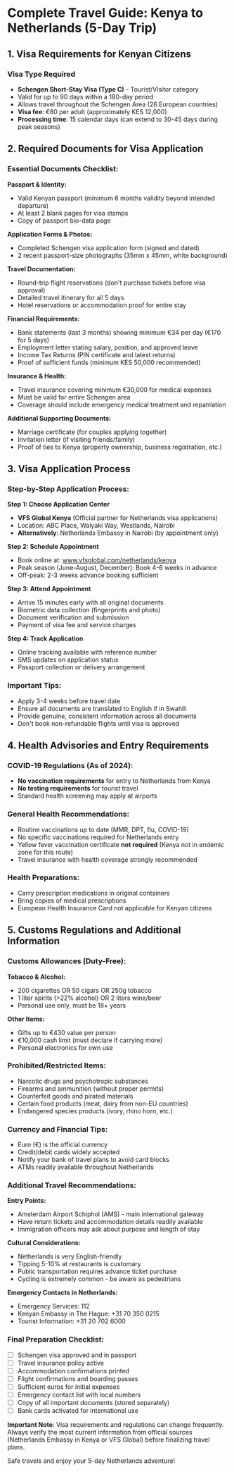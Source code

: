 # Complete Travel Guide: Kenya to Netherlands (5-Day Trip)

## 1. Visa Requirements for Kenyan Citizens

### **Visa Type Required**
- **Schengen Short-Stay Visa (Type C)** - Tourist/Visitor category
- Valid for up to 90 days within a 180-day period
- Allows travel throughout the Schengen Area (26 European countries)
- **Visa fee**: €80 per adult (approximately KES 12,000)
- **Processing time**: 15 calendar days (can extend to 30-45 days during peak seasons)

## 2. Required Documents for Visa Application

### **Essential Documents Checklist:**

**Passport & Identity:**
- Valid Kenyan passport (minimum 6 months validity beyond intended departure)
- At least 2 blank pages for visa stamps
- Copy of passport bio-data page

**Application Forms & Photos:**
- Completed Schengen visa application form (signed and dated)
- 2 recent passport-size photographs (35mm x 45mm, white background)

**Travel Documentation:**
- Round-trip flight reservations (don't purchase tickets before visa approval)
- Detailed travel itinerary for all 5 days
- Hotel reservations or accommodation proof for entire stay

**Financial Requirements:**
- Bank statements (last 3 months) showing minimum €34 per day (€170 for 5 days)
- Employment letter stating salary, position, and approved leave
- Income Tax Returns (PIN certificate and latest returns)
- Proof of sufficient funds (minimum KES 50,000 recommended)

**Insurance & Health:**
- Travel insurance covering minimum €30,000 for medical expenses
- Must be valid for entire Schengen area
- Coverage should include emergency medical treatment and repatriation

**Additional Supporting Documents:**
- Marriage certificate (for couples applying together)
- Invitation letter (if visiting friends/family)
- Proof of ties to Kenya (property ownership, business registration, etc.)

## 3. Visa Application Process

### **Step-by-Step Application Process:**

**Step 1: Choose Application Center**
- **VFS Global Kenya** (Official partner for Netherlands visa applications)
- Location: ABC Place, Waiyaki Way, Westlands, Nairobi
- **Alternatively**: Netherlands Embassy in Nairobi (by appointment only)

**Step 2: Schedule Appointment**
- Book online at: www.vfsglobal.com/netherlands/kenya
- Peak season (June-August, December): Book 4-6 weeks in advance
- Off-peak: 2-3 weeks advance booking sufficient

**Step 3: Attend Appointment**
- Arrive 15 minutes early with all original documents
- Biometric data collection (fingerprints and photo)
- Document verification and submission
- Payment of visa fee and service charges

**Step 4: Track Application**
- Online tracking available with reference number
- SMS updates on application status
- Passport collection or delivery arrangement

### **Important Tips:**
- Apply 3-4 weeks before travel date
- Ensure all documents are translated to English if in Swahili
- Provide genuine, consistent information across all documents
- Don't book non-refundable flights until visa is approved

## 4. Health Advisories and Entry Requirements

### **COVID-19 Regulations (As of 2024):**
- **No vaccination requirements** for entry to Netherlands from Kenya
- **No testing requirements** for tourist travel
- Standard health screening may apply at airports

### **General Health Recommendations:**
- Routine vaccinations up to date (MMR, DPT, flu, COVID-19)
- No specific vaccinations required for Netherlands entry
- Yellow fever vaccination certificate **not required** (Kenya not in endemic zone for this route)
- Travel insurance with health coverage strongly recommended

### **Health Preparations:**
- Carry prescription medications in original containers
- Bring copies of medical prescriptions
- European Health Insurance Card not applicable for Kenyan citizens

## 5. Customs Regulations and Additional Information

### **Customs Allowances (Duty-Free):**
**Tobacco & Alcohol:**
- 200 cigarettes OR 50 cigars OR 250g tobacco
- 1 liter spirits (>22% alcohol) OR 2 liters wine/beer
- Personal use only, must be 18+ years

**Other Items:**
- Gifts up to €430 value per person
- €10,000 cash limit (must declare if carrying more)
- Personal electronics for own use

### **Prohibited/Restricted Items:**
- Narcotic drugs and psychotropic substances
- Firearms and ammunition (without proper permits)
- Counterfeit goods and pirated materials
- Certain food products (meat, dairy from non-EU countries)
- Endangered species products (ivory, rhino horn, etc.)

### **Currency and Financial Tips:**
- Euro (€) is the official currency
- Credit/debit cards widely accepted
- Notify your bank of travel plans to avoid card blocks
- ATMs readily available throughout Netherlands

### **Additional Travel Recommendations:**

**Entry Points:**
- Amsterdam Airport Schiphol (AMS) - main international gateway
- Have return tickets and accommodation details readily available
- Immigration officers may ask about purpose and length of stay

**Cultural Considerations:**
- Netherlands is very English-friendly
- Tipping 5-10% at restaurants is customary
- Public transportation requires advance ticket purchase
- Cycling is extremely common - be aware as pedestrians

**Emergency Contacts in Netherlands:**
- Emergency Services: 112
- Kenyan Embassy in The Hague: +31 70 350 0215
- Tourist Information: +31 20 702 6000

### **Final Preparation Checklist:**
- [ ] Schengen visa approved and in passport
- [ ] Travel insurance policy active
- [ ] Accommodation confirmations printed
- [ ] Flight confirmations and boarding passes
- [ ] Sufficient euros for initial expenses
- [ ] Emergency contact list with local numbers
- [ ] Copy of all important documents (stored separately)
- [ ] Bank cards activated for international use

**Important Note**: Visa requirements and regulations can change frequently. Always verify the most current information from official sources (Netherlands Embassy in Kenya or VFS Global) before finalizing travel plans.

Safe travels and enjoy your 5-day Netherlands adventure!